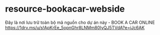 # resource-bookacar-webside
Đây là nơi lưu trữ toàn bộ mã nguồn cho dự án này - BOOK A CAR ONLINE
https://1drv.ms/u/s!ApKrEe_5opnGhr8LNMm80IyQJ5TVdA?e=iJc6AK
